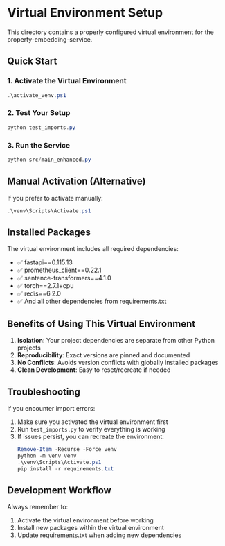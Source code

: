 # Virtual Environment Setup

This directory contains a properly configured virtual environment for the property-embedding-service.

## Quick Start

### 1. Activate the Virtual Environment
```powershell
.\activate_venv.ps1
```

### 2. Test Your Setup
```powershell
python test_imports.py
```

### 3. Run the Service
```powershell
python src/main_enhanced.py
```

## Manual Activation (Alternative)
If you prefer to activate manually:
```powershell
.\venv\Scripts\Activate.ps1
```

## Installed Packages
The virtual environment includes all required dependencies:
- ✅ fastapi==0.115.13
- ✅ prometheus_client==0.22.1  
- ✅ sentence-transformers==4.1.0
- ✅ torch==2.7.1+cpu
- ✅ redis==6.2.0
- ✅ And all other dependencies from requirements.txt

## Benefits of Using This Virtual Environment

1. **Isolation**: Your project dependencies are separate from other Python projects
2. **Reproducibility**: Exact versions are pinned and documented
3. **No Conflicts**: Avoids version conflicts with globally installed packages
4. **Clean Development**: Easy to reset/recreate if needed

## Troubleshooting

If you encounter import errors:
1. Make sure you activated the virtual environment first
2. Run `test_imports.py` to verify everything is working
3. If issues persist, you can recreate the environment:
   ```powershell
   Remove-Item -Recurse -Force venv
   python -m venv venv
   .\venv\Scripts\Activate.ps1
   pip install -r requirements.txt
   ```

## Development Workflow

Always remember to:
1. Activate the virtual environment before working
2. Install new packages within the virtual environment
3. Update requirements.txt when adding new dependencies